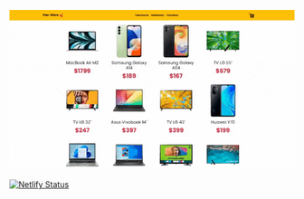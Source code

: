 
![Demo](public/Demo.gif)

[![Netlify Status](https://api.netlify.com/api/v1/badges/ed970802-a086-410f-8470-ec6c1f478539/deploy-status)](https://app.netlify.com/sites/pac-store/deploys)
